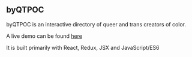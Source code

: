## byQTPOC

byQTPOC is an interactive directory of queer and trans creators of color.

A live demo can be found [here](https://byqtpoc.herokuapp.com/)

It is built primarily with React, Redux, JSX and JavaScript/ES6
